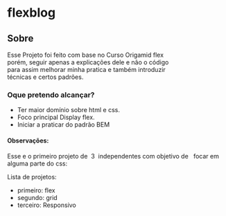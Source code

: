 # flexblog


## Sobre


Esse Projeto  foi  feito  com   base  no  Curso Origamid flex  
porém, seguir   apenas a  explicações  dele  e não  o  código    
para  assim melhorar minha   pratica   e  também introduzir  
técnicas  e  certos padrões.

### Oque pretendo alcançar?

+ Ter maior domínio sobre html e css.
+ Foco principal Display flex.
+ Iniciar a praticar do padrão BEM


#### Observações:

Esse e o primeiro projeto de  3  independentes com objetivo de   focar em alguma parte do css:

Lista de projetos:

+ primeiro: flex
+ segundo: grid
+ terceiro: Responsivo

